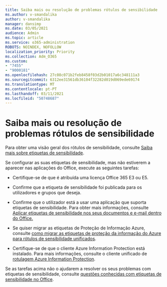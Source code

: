 ```yaml
---
title: Saiba mais ou resolução de problemas rótulos de sensibilidade
ms.author: v-smandalika
author: v-smandalika
manager: dansimp
ms.date: 03/05/2021
audience: Admin
ms.topic: article
ms.service: o365-administration
ROBOTS: NOINDEX, NOFOLLOW
localization_priority: Priority
ms.collection: Adm_O365
ms.custom:
- "7455"
- "9000181"
ms.openlocfilehash: 27c08c071b2feb8458f03d2b01017a6c348111a3
ms.sourcegitcommit: 6312ee31561db36104f32282d019d069ede69174
ms.translationtype: MT
ms.contentlocale: pt-PT
ms.lasthandoff: 03/11/2021
ms.locfileid: "50748687"
---
```

# <a name="learn-about-or-troubleshoot-sensitivity-labels"></a>Saiba mais ou resolução de problemas rótulos de sensibilidade

Para obter uma visão geral dos rótulos de sensibilidade, consulte [Saiba mais sobre etiquetas de sensibilidade](https://docs.microsoft.com/microsoft-365/compliance/sensitivity-labels).

Se configurar as suas etiquetas de sensibilidade, mas não estiverem a aparecer nas aplicações do Office, execute as seguintes tarefas:

- Certifique-se de que é atribuída uma licença Office 365 E3 ou E5.

- Confirme que a etiqueta de sensibilidade foi publicada para os utilizadores e grupos que deseja.

- Confirme que o utilizador está a usar uma aplicação que suporta etiquetas de sensibilidade. Para obter mais informações, consulte [Aplicar etiquetas de sensibilidade nos seus documentos e e-mail dentro do Office.](https://support.microsoft.com/topic/apply-sensitivity-labels-to-your-files-and-email-in-office-2f96e7cd-d5a4-403b-8bd7-4cc636bae0f9)

- Se quiser migrar as etiquetas de Proteção de Informação Azure, consulte [como migrar as etiquetas de proteção da informação do Azure para rótulos de sensibilidade unificados](https://docs.microsoft.com/azure/information-protection/configure-policy-migrate-labels).

- Certifique-se de que o cliente Azure Information Protection está instalado. Para mais informações, consulte o cliente unificado de [rotulagem Azure Information Protection](https://docs.microsoft.com/azure/information-protection/rms-client/unifiedlabelingclient-version-release-history).

Se as tarefas acima não o ajudarem a resolver os seus problemas com etiquetas de sensibilidade, consulte [questões conhecidas com etiquetas de sensibilidade no Office](https://support.microsoft.com/topic/known-issues-with-sensitivity-labels-in-office-b169d687-2bbd-4e21-a440-7da1b2743edc).
